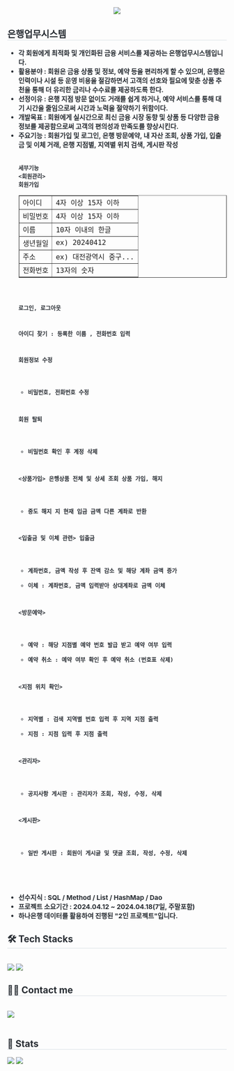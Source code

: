 <div align= "center">
    <img src="https://capsule-render.vercel.app/api?type=wave&color=009577&height=180&text=Java%20Basic%20Project&animation=&fontColor=000000&fontSize=70" />
    </div>
    <div style="text-align: left;"> 
    <h2 style="border-bottom: 1px solid #d8dee4; color: #282d33;"> 은행업무시스템 </h2>  
    <div style="font-weight: 700; font-size: 15px; text-align: left; color: #282d33;"> 
        <ul dir="auto">
        <li><strong>각 회원에게 최적화 및 개인화된 금융 서비스를 제공하는 은행업무시스템입니다.</strong></li>
        <li> <strong>활용분야</strong> : 회원은 금융 상품 및 정보, 예약 등을 편리하게 할 수 있으며, 은행은 인력이나 시설 등 
            운영 비용을 절감하면서 고객의 선호와 필요에 맞춘 상품 추천을 통해 더 유리한 금리나 수수료를 제공하도록 한다.</li>
        <li> <strong>선정이유</strong> : 은행 지점 방문 없이도 거래를 쉽게 하거나, 예약 서비스를 통해 대기 시간을 줄임으로써
            시간과 노력을 절약하기 위함이다.</li>
        <li> <strong>개발목표</strong> : 회원에게 실시간으로 최신 금융 시장 동향 및 상품 등 다양한 금융 정보를 제공함으로써 
             고객의 편의성과 만족도를 향상시킨다. </li>
        <li> <strong>주요기능</strong> : 회원가입 및 로그인, 은행 방문예약, 내 자산 조회, 상품 가입, 입출금 및 이체 거래, 
            은행 지점별, 지역별 위치 검색, 게시판 작성</li> 

<div class="snippet-clipboard-content notranslate position-relative overflow-auto">
    <pre class="notranslate">
        <code>
세부기능
<회원관리>
회원가입
<table border="1">
	<tr>
		<td>아이디</td>
		<td>4자 이상 15자 이하</td>
	</tr>
	<tr>
		<td>비밀번호</td>
		<td>4자 이상 15자 이하</td>
	</tr>
	<tr>
		<td>이름</td>
		<td>10자 이내의 한글</td>
	</tr>
	<tr>
		<td>생년월일</td>
		<td>ex) 20240412</td>
	</tr>
	<tr>
		<td>주소</td>
		<td>ex) 대전광역시 중구...</td>
	</tr>
	<tr>
		<td>전화번호</td>
		<td>13자의 숫자</td>
	</tr>
</table>

로그인, 로그아웃

아이디 찾기
: 등록한 이름 , 전화번호 입력

회원정보 수정
- 비밀번호, 전화번호 수정

회원 탈퇴
- 비밀번호 확인 후 계정 삭제


<상품가입>
은행상품 전체 및 상세 조회
상품 가입, 해지
- 중도 해지 지 현재 입금 금액 다른 계좌로 반환


<입출금 및 이체 관련>
입출금 
- 계좌번호, 금액 작성 후 잔액 감소 및 해당 계좌 금액 증가
- 이체 : 계좌번호, 금액 입력받아 상대계좌로 금액 이체


<방문예약>
- 예약 : 해당 지점별 예약 번호 발급 받고 예약 여부 입력
- 예약 취소 : 예약 여부 확인 후 예약 취소 (번호표 삭제)


<지점 위치 확인>
- 지역별 : 검색 지역별 번호 입력 후 지역 지점 출력
- 지점 : 지점 입력 후 지점 출력


<관리자>
- 공지사항 게시판 : 관리자가 조회, 작성, 수정, 삭제


<게시판>
- 일반 게시판 : 회원이 게시글 및 댓글 조회, 작성, 수정, 삭제

</code>
</pre>
</div>
        <br>    
        <li> <strong>선수지식</strong> : SQL / Method / List / HashMap / Dao </li>
        <li> <strong>프로젝트 소요기간</strong> : 2024.04.12 ~ 2024.04.18(7일, 주말포함)</li>
            <li> 하나은행 데이터를 활용하여 진행된 "2인 프로젝트"입니다. </li>
        </ul> 
    </div> 
    </div>
    <div style="text-align: left;">
    <h2 style="border-bottom: 1px solid #d8dee4; color: #282d33;"> 🛠️ Tech Stacks </h2> <br> 
    <div style="margin: ; text-align: left;" "text-align: left;"> <img src="https://img.shields.io/badge/Java-007396?style=for-the-badge&logo=Java&logoColor=white">
          <img src="https://img.shields.io/badge/Oracle-F80000?style=for-the-badge&logo=Oracle&logoColor=white">
          </div>
    </div>
    <div style="text-align: left;">
    <h2 style="border-bottom: 1px solid #d8dee4; color: #282d33;"> 🧑‍💻 Contact me </h2> <br> 
    <div style="text-align: left;"> <a href=https://passionate-developer.tistory.com/> <img src="https://img.shields.io/badge/Tistory-000000?style=for-the-badge&logo=Tistory&logoColor=white&link=https://passionate-developer.tistory.com/"> </a>
          </div>  <br> 
    <div style="text-align: left;">  </div> 
    </div>
    <div style="text-align: left;"> 
    <h2 style="border-bottom: 1px solid #d8dee4; color: #282d33;"> 🏅 Stats </h2> <div style="text-align: left;"> <img src="https://github-readme-stats.vercel.app/api?username=BBangminjoo&bg_color=180,000000,&title_color=000000&text_color=000000"
         /> <img src="https://github-readme-stats.vercel.app/api/top-langs/?username=BBangminjoo&layout=compact&bg_color=180,000000,&title_color=000000&text_color=000000"
           /> </div> 
    </div>
    
